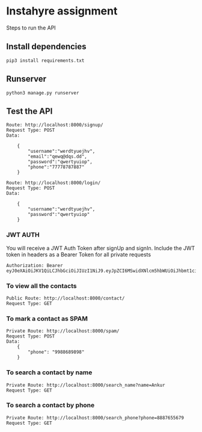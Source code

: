 # Instahyre assignment

Steps to run the API
## Install dependencies
```
pip3 install requirements.txt
```

## Runserver
```
python3 manage.py runserver
```
## Test the API
```
Route: http://localhost:8000/signup/
Request Type: POST
Data: 

    {
        "username":"werdtyuejhv",
        "email":"qewq@dqs.dd",
        "password":"qwertyuiop",
        "phone":"77778787887"
    }
```

```
Route: http://localhost:8000/login/
Request Type: POST
Data: 

    {
        "username":"werdtyuejhv",
        "password":"qwertyuiop"
    }
```
### JWT AUTH
You will receive a JWT Auth Token after signUp and signIn.
Include the JWT token in headers as a Bearer Token for all private requests
```
Authorization: Bearer eyJ0eXAiOiJKV1QiLCJhbGciOiJIUzI1NiJ9.eyJpZCI6MSwidXNlcm5hbWUiOiJhbmt1ciJ9.eQicFQy2nYric9Gl2mhqOH4l8An7B_Kf2CKoJmZrPcA
```

### To view all the contacts
```
Public Route: http://localhost:8000/contact/
Request Type: GET
```

### To mark a contact as SPAM
```
Private Route: http://localhost:8000/spam/
Request Type: POST
Data:
    {
        "phone": "9988689898"
    }
```

### To search a contact by name
```
Private Route: http://localhost:8000/search_name?name=Ankur
Request Type: GET
```

### To search a contact by phone
```
Private Route: http://localhost:8000/search_phone?phone=8887655679
Request Type: GET
```